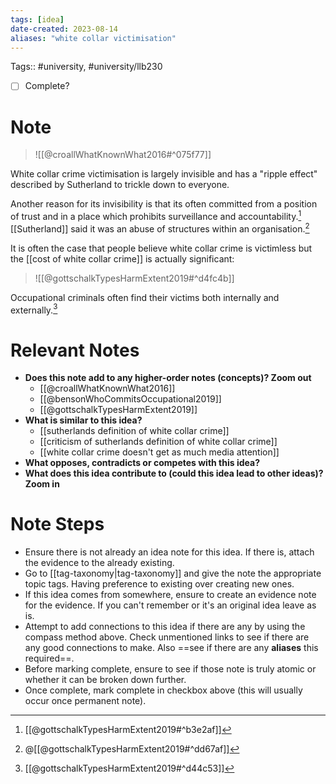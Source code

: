 ```yaml
---
tags: [idea]
date-created: 2023-08-14
aliases: "white collar victimisation"
---
```

Tags:: #university, #university/llb230 

- [ ] Complete?

# Note

> ![[@croallWhatKnownWhat2016#^075f77]]

White collar crime victimisation is largely invisible and has a "ripple effect" described by Sutherland to trickle down to everyone.

Another reason for its invisibility is that its often committed from a position of trust and in a place which prohibits surveillance and accountability.[^2] [[Sutherland]] said it was an abuse of structures within an organisation.[^3]

It is often the case that people believe white collar crime is victimless but the [[cost of white collar crime]] is actually significant:

> ![[@gottschalkTypesHarmExtent2019#^d4fc4b]]

Occupational criminals often find their victims both internally and externally.[^1]


# Relevant Notes

- **Does this note add to any higher-order notes (concepts)? Zoom out**
	- [[@croallWhatKnownWhat2016]]
	- [[@bensonWhoCommitsOccupational2019]]
	- [[@gottschalkTypesHarmExtent2019]]
- **What is similar to this idea?**
	- [[sutherlands definition of white collar crime]]
	- [[criticism of sutherlands definition of white collar crime]]
	- [[white collar crime doesn't get as much media attention]]
- **What opposes, contradicts or competes with this idea?**
- **What does this idea contribute to (could this idea lead to other ideas)? Zoom in**

# Note Steps

- Ensure there is not already an idea note for this idea. If there is, attach the evidence to the already existing.
- Go to [[tag-taxonomy|tag-taxonomy]] and give the note the appropriate topic tags. Having preference to existing over creating new ones.
- If this idea comes from somewhere, ensure to create an evidence note for the evidence. If you can't remember or it's an original idea leave as is.
- Attempt to add connections to this idea if there are any by using the compass method above. Check unmentioned links to see if there are any good connections to make. Also ==see if there are any **aliases** this required==.
- Before marking complete, ensure to see if those note is truly atomic or whether it can be broken down further.
- Once complete, mark complete in checkbox above (this will usually occur once permanent note).

[^1]: [[@gottschalkTypesHarmExtent2019#^d44c53]]
[^2]: [[@gottschalkTypesHarmExtent2019#^b3e2af]]
[^3]: @[[@gottschalkTypesHarmExtent2019#^dd67af]]